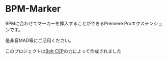 # BPM-Marker

BPMに合わせてマーカーを挿入することができるPremiere Proエクステンションです。

是非音MAD等にご活用ください。

このプロジェクトは[Bolt CEP](https://hyperbrew.co/resources/bolt-cep)の力によって作成されました
